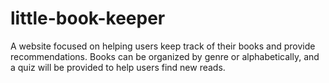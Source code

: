# little-book-keeper
A website focused on helping users keep track of their books and provide recommendations. Books can be organized by genre or alphabetically, and a quiz will be provided to help users find new reads.
